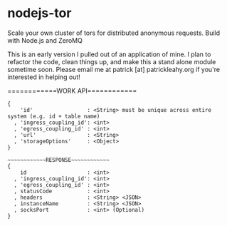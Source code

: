 nodejs-tor
==========

Scale your own cluster of tors for distributed anonymous requests. Build with Node.js and ZeroMQ

This is an early version I pulled out of an application of mine. I plan to refactor the code, clean things up, and make this a stand alone module sometime soon. Please email me at patrick [at] patrickleahy.org if you're interested in helping out!

============WORK API============
~~~~~~~~~~~~REQUEST~~~~~~~~~~~~~
{
    'id'                 : <String> must be unique across entire system (e.g. id + table name)
  , 'ingress_coupling_id': <int> 
  , 'egress_coupling_id' : <int>
  , 'url'                : <String>
  , 'storageOptions'     : <Object>
}

~~~~~~~~~~~~RESPONSE~~~~~~~~~~~~
{
    id                   : <int>
  , 'ingress_coupling_id': <int> 
  , 'egress_coupling_id' : <int>
  , statusCode           : <int>
  , headers              : <String> <JSON>
  , instanceName         : <String> <JSON>
  , socksPort            : <int> (Optional)
}